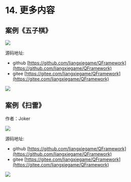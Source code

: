 # 14. 更多内容

## 案例《五子棋》

[![](https://file.liangxiegame.com/a76bc24a-1828-46f2-94c5-8bd24884f932.png)](https://file.liangxiegame.com/a76bc24a-1828-46f2-94c5-8bd24884f932.png)

源码地址:

*   github [https://github.com/liangxiegame/QFramework](https://github.com/liangxiegame/QFramework)
*   gitee [https://gitee.com/liangxiegame/QFramework](https://gitee.com/liangxiegame/QFramework)

[![](https://file.liangxiegame.com/3abceb70-2d17-4457-aff1-ef8a6ef4bd66.png)](https://file.liangxiegame.com/3abceb70-2d17-4457-aff1-ef8a6ef4bd66.png)

## 案例《扫雷》

作者：Joker

[![](https://file.liangxiegame.com/c6116b7e-a08b-4c13-ae64-7053be3c503c.png)](https://file.liangxiegame.com/c6116b7e-a08b-4c13-ae64-7053be3c503c.png)

源码地址:

*   github [https://github.com/liangxiegame/QFramework](https://github.com/liangxiegame/QFramework)
*   gitee [https://gitee.com/liangxiegame/QFramework](https://gitee.com/liangxiegame/QFramework)

[![](https://file.liangxiegame.com/6482d4eb-5af9-4932-a2f8-2164cb22e931.png)](https://file.liangxiegame.com/6482d4eb-5af9-4932-a2f8-2164cb22e931.png)